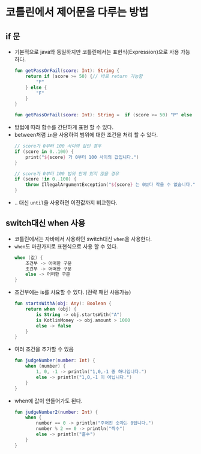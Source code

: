# 코틀린에서 제어문을 다루는 방법

## if 문
- 기본적으로 java와 동일하지만 코틀린에서는 표현식(Expression)으로 사용 가능하다.
    ```kotlin
    fun getPassOrFail(score: Int): String {
        return if (score >= 50) {// 바로 return 가능함
            "P"
        } else {
            "F"
        }
    }

    fun getPassOrFail(score: Int): String =  if (score >= 50) "P" else "F"
    
    ```
- 방법에 따라 함수를 간단하게 표현 할 수 있다.
- between처럼 `in`을 사용하여 범위에 대한 조건을 처리 할 수 있다.
    ```kotlin
    // score가 0부터 100 사이의 값인 경우
    if (score in 0..100) {
        print("${score} 가 0부터 100 사이의 값입니다.")
    }
    
    // score가 0부터 100 범위 안에 있지 않을 경우
    if (score !in 0..100) {
        throw IllegalArgumentException("${score} 는 0보다 작을 수 없습니다.")
    }
    
    ```
- .. 대신 `until`을 사용하면 이전값까지 비교한다.

## switch대신 when 사용
- 코틀린에서는 자바에서 사용하던 switch대신 `when`을 사용한다.
- `when`도 마찬가지로 표현식으로 사용 할 수 있다.
    ```kotlin
    when (값) {
        조건부 -> 어떠한 구문
        조건부 -> 어떠한 구문
        else -> 어떠한 구문
    }
    ```
- 조건부에는 is를 사요할 수 있다. (전략 패턴 사용가능)
    ```kotlin
    fun startsWithA(obj: Any): Boolean {
        return when (obj) {
            is String -> obj.startsWith("A")
            is KotlinMoney -> obj.amount > 1000
            else -> false
        }
    }
    ```
- 여러 조건을 추가할 수 있음
    ```kotlin
    fun judgeNumber(number: Int) {
        when (number) {
            1, 0, -1 -> println("1,0,-1 중 하나입니다.")
            else -> println("1,0,-1 이 아닙니다.")
        }
    }
    ```
- when에 값이 안들어가도 된다.
    ```kotlin
    fun judgeNumber2(number: Int) {
        when {
            number == 0 -> println("주어진 숫자는 0입니다.")
            number % 2 == 0 -> println("짝수")
            else -> println("홀수")
        }
    }
    ```